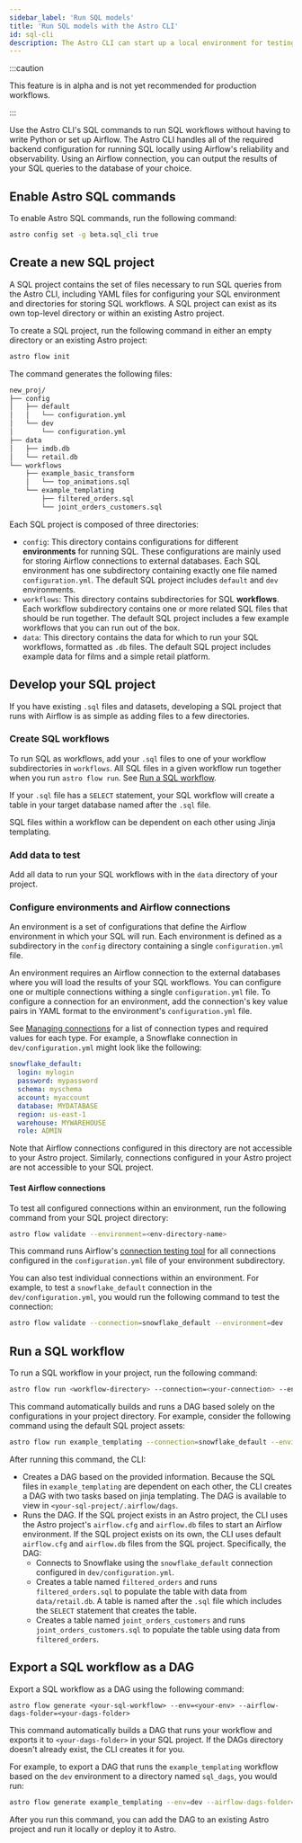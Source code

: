 ```yaml
---
sidebar_label: 'Run SQL models'
title: 'Run SQL models with the Astro CLI'
id: sql-cli
description: The Astro CLI can start up a local environment for testing SQL queries. Use YAML configuration and CLI commands to reliably run SQL in Airflow without having to write python. 
---
```


:::caution 

This feature is in alpha and is not yet recommended for production workflows.

:::

Use the Astro CLI's SQL commands to run SQL workflows without having to write Python or set up Airflow. The Astro CLI handles all of the required backend configuration for running SQL locally using Airflow's reliability and observability. Using an Airflow connection, you can output the results of your SQL queries to the database of your choice. 

## Enable Astro SQL commands 

To enable Astro SQL commands, run the following command: 

```sh
astro config set -g beta.sql_cli true
```

## Create a new SQL project 

A SQL project contains the set of files necessary to run SQL queries from the Astro CLI, including YAML files for configuring your SQL environment and directories for storing SQL workflows. A SQL project can exist as its own top-level directory or within an existing Astro project. 

To create a SQL project, run the following command in either an empty directory or an existing Astro project:

```sh
astro flow init
```

The command generates the following files: 

```sh
new_proj/
├── config
│   ├── default
│   │   └── configuration.yml
│   └── dev
│       └── configuration.yml
├── data
│   ├── imdb.db
│   └── retail.db
└── workflows
    ├── example_basic_transform
    │   └── top_animations.sql
    └── example_templating
        ├── filtered_orders.sql
        └── joint_orders_customers.sql
```

Each SQL project is composed of three directories:

- `config`: This directory contains configurations for different **environments** for running SQL. These configurations are mainly used for storing Airflow connections to external databases. Each SQL environment has one subdirectory containing exactly one file named `configuration.yml`. The default SQL project includes `default` and `dev` environments.
- `workflows`: This directory contains subdirectories for SQL **workflows**. Each workflow subdirectory contains one or more related SQL files that should be run together. The default SQL project includes a few example workflows that you can run out of the box. 
- `data`: This directory contains the data for which to run your SQL workflows, formatted as `.db` files. The default SQL project includes example data for films and a simple retail platform.

## Develop your SQL project 

If you have existing `.sql` files and datasets, developing a SQL project that runs with Airflow is as simple as adding files to a few directories.

### Create SQL workflows 

To run SQL as workflows, add your `.sql` files to one of your workflow subdirectories in `workflows`. All SQL files in a given workflow run together when you run `astro flow run`. See [Run a SQL workflow](#run-a-sql-workflow).

If your `.sql` file has a `SELECT` statement, your SQL workflow will create a table in your target database named after the `.sql` file.

SQL files within a workflow can be dependent on each other using Jinja templating.

### Add data to test

Add all data to run your SQL workflows with in the `data` directory of your project.

### Configure environments and Airflow connections

An environment is a set of configurations that define the Airflow environment in which your SQL will run. Each environment is defined as a subdirectory in the `config` directory containing a single `configuration.yml` file. 

An environment requires an Airflow connection to the external databases where you will load the results of your SQL workflows. You can configure one or multiple connections withing a single `configuration.yml` file. To configure a connection for an environment, add the connection's key value pairs in YAML format to the environment's `configuration.yml` file. 

See [Managing connections](https://airflow.apache.org/docs/apache-airflow/stable/howto/connection.html) for a list of connection types and required values for each type. For example, a Snowflake connection in `dev/configuration.yml` might look like the following: 

```yaml
snowflake_default:
  login: mylogin
  password: mypassword
  schema: myschema
  account: myaccount
  database: MYDATABASE
  region: us-east-1
  warehouse: MYWAREHOUSE
  role: ADMIN
```

Note that Airflow connections configured in this directory are not accessible to your Astro project. Similarly, connections configured in your Astro project are not accessible to your SQL project. 

#### Test Airflow connections

To test all configured connections within an environment, run the following command from your SQL project directory:

```sh
astro flow validate --environment=<env-directory-name>
```

This command runs Airflow's [connection testing tool](https://airflow.apache.org/docs/apache-airflow/stable/howto/connection.html#testing-connections) for all connections configured in the `configuration.yml` file of your environment subdirectory. 

You can also test individual connections within an environment. For example, to test a `snowflake_default` connection in the `dev/configuration.yml`, you would run the following command to test the connection:

```sh
astro flow validate --connection=snowflake_default --environment=dev
```

## Run a SQL workflow

To run a SQL workflow in your project, run the following command: 

```sh
astro flow run <workflow-directory> --connection=<your-connection> --environment=<your-environment>
```

This command automatically builds and runs a DAG based solely on the configurations in your project directory. For example, consider the following command using the default SQL project assets:

```sh
astro flow run example_templating --connection=snowflake_default --environment=dev
```

After running this command, the CLI:

- Creates a DAG based on the provided information. Because the SQL files in `example_templating` are dependent on each other, the CLI creates a DAG with two tasks based on jinja templating. The DAG is available to view in `<your-sql-project/.airflow/dags`.
- Runs the DAG. If the SQL project exists in an Astro project, the CLI uses the Astro project's `airflow.cfg` and `airflow.db` files to start an Airflow environment. If the SQL project exists on its own, the CLI uses default `airflow.cfg` and `airflow.db` files from the SQL project. Specifically, the DAG:
    - Connects to Snowflake using the `snowflake_default` connection configured in `dev/configuration.yml`.
    - Creates a table named `filtered_orders` and runs `filtered_orders.sql` to populate the table with data from `data/retail.db`. A table is named after the `.sql` file which includes the `SELECT` statement that creates the table. 
    - Creates a table named `joint_orders_customers` and runs `joint_orders_customers.sql` to populate the table using data from `filtered_orders`.

## Export a SQL workflow as a DAG

Export a SQL workflow as a DAG using the following command: 

```
astro flow generate <your-sql-workflow> --env=<your-env> --airflow-dags-folder=<your-dags-folder>
```

This command automatically builds a DAG that runs your workflow and exports it to `<your-dags-folder>` in your SQL project. If the DAGs directory doesn't already exist, the CLI creates it for you. 

For example, to export a DAG that runs the `example_templating` workflow based on the `dev` environment to a directory named `sql_dags`, you would run: 

```sh
astro flow generate example_templating --env=dev --airflow-dags-folder=sql_dags
```

After you run this command, you can add the DAG to an existing Astro project and run it locally or deploy it to Astro.

